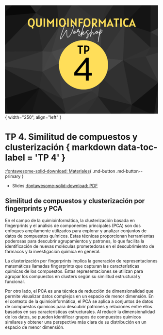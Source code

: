 ![Image](img/6.png){ width="250", align="left" }

# **TP 4**. Similitud de compuestos y clusterización { markdown data-toc-label = 'TP 4' }

[:fontawesome-solid-download: Materiales](https://colab.research.google.com/drive/1qXtkb7zgfUeabq0PBWUUY4xfZz_LlnGM?usp=sharing){ .md-button .md-button--primary }

<!--
Este es el botón para decargar materiales, en (#) hay que agregar el link correspondiente.
-->

* Slides [:fontawesome-solid-download: PDF]()

## Similitud de compuestos y clusterización por fingerprints y PCA

En el campo de la quimioinformática, la clusterización basada en fingerprints y el análisis de componentes principales (PCA) son dos enfoques ampliamente utilizados para explorar y analizar conjuntos de datos de compuestos químicos. Estas técnicas proporcionan herramientas poderosas para descubrir agrupamientos y patrones, lo que facilita la identificación de nuevas moléculas prometedoras en el descubrimiento de fármacos y la investigación química en general.

La clusterización por fingerprints implica la generación de representaciones matemáticas llamadas fingerprints que capturan las características químicas de los compuestos. Estas representaciones se utilizan para agrupar los compuestos en clusters según su similitud estructural y funcional.

Por otro lado, el PCA es una técnica de reducción de dimensionalidad que permite visualizar datos complejos en un espacio de menor dimensión. En el contexto de la quimioinformática, el PCA se aplica a conjuntos de datos de compuestos químicos para descubrir patrones y relaciones entre ellos basados en sus características estructurales. Al reducir la dimensionalidad de los datos, se pueden identificar grupos de compuestos químicos similares y obtener una perspectiva más clara de su distribución en un espacio de menor dimensión.